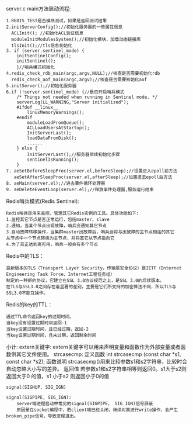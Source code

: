 server.c main方法启动流程:

    1.REDIS_TEST是否模块测试，如果是返回测试结果
    2.initServerConfig();//初始化服务器的一些属性信息
      ACLInit(); //初始化ACL验证信息
      moduleInitModulesSystem();//初始化模块，加载动态链接库
      tlsInit();//tls信息初始化
    3. if (server.sentinel_mode) {
        initSentinelConfig();
        initSentinel();
        }//哨兵模式初始化
    4.redis_check_rdb_main(argc,argv,NULL);//核查是否需要初始化rdb
      redis_check_aof_main(argc,argv);//核查是否需要初始化aof
    5.initServer();//初始化服务器
    6.if (!server.sentinel_mode) {//是否开启哨兵模式
        /* Things not needed when running in Sentinel mode. */
        serverLog(LL_WARNING,"Server initialized");
        #ifdef __linux__
            linuxMemoryWarnings();
        #endif
            moduleLoadFromQueue();
            ACLLoadUsersAtStartup();
            InitServerLast();
            loadDataFromDisk();
            ......
        } else {
            InitServerLast();//服务器后续初始化步骤
            sentinelIsRunning();
        }
    7. aeSetBeforeSleepProc(server.el,beforeSleep);//设置进入epoll前方法
       aeSetAfterSleepProc(server.el,afterSleep);//设置进去epoll后方法
    8. aeMain(server.el);//进去事件循环处理器
    9. aeDeleteEventLoop(server.el);//释放事件处理器,服务运行结束
    
Redis哨兵模式(Redis Sentinel):

    Redis哨兵是用来监控、管理其它Redis实例的工具。具体功能如下:
    1.监控其它节点是否正常运行，包括master、slave
    2.通知，当某个节点出现故障，哨兵会通知其它节点
    3.自动故障转移操作，当集群master出故障后，哨兵会将与出故障的主节点相连的其它
    从节点中一个节点转换为主节点，并将其它从节点指向它
    4.为了真正达到高可用，哨兵一般会有多个节点
    
Redis中的TLS：

    最新版本的TLS（Transport Layer Security，传输层安全协议）是IETF（Internet Engineering Task Force，Internet工程任务组）
    制定的一种新的协议，它建立在SSL 3.0协议规范之上，是SSL 3.0的后续版本。
    在TLS与SSL3.0之间存在着显著的差别，主要是它们所支持的加密算法不同，所以TLS与SSL3.0不能互操作。
Redis的key的TTL：

    通过TTL命令返回key的过期时间。
    当key没有设置过期时间返回-1
    当key设置过期时间，且已经过期，返回-2
    当key设置过期时间，且未过期，返回剩余时间



  

小计:
    extern关键字:
        extern关键字可以用来声明变量和函数作为外部变量或者函数供其它文件使用。
    strcasecmp:
        定义函数 int strcasecmp (const char *s1, const char *s2);
        函数说明 strcasecmp()用来比较参数s1和s2字符串，比较时会自动忽略大小写的差异。
        返回值 若参数s1和s2字符串相等则返回0。s1大于s2则返回大于0 的值，s1 小于s2 则返回小于0的值
        
    signal(SIGHUP, SIG_IGN)
    
    signal(SIGPIPE, SIG_IGN):
        server端进程启动中常见的signal(SIGPIPE， SIG_IGN)信号屏蔽
        原因是在socket编程中，若client端已经关闭，继续对其进行write操作，会产生broken_pipe信号，导致进程退出。